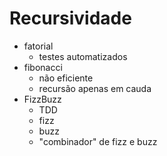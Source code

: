 # Recursividade

- fatorial
  - testes automatizados 
- fibonacci
  - não eficiente
  - recursão apenas em cauda
- FizzBuzz
  - TDD
  - fizz
  - buzz
  - "combinador" de fizz e buzz
